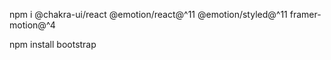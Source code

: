 npm i @chakra-ui/react @emotion/react@^11 @emotion/styled@^11 framer-motion@^4

npm install bootstrap